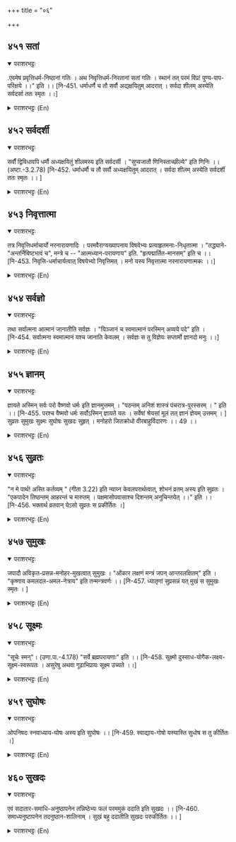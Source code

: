 +++
title = "०६"

+++

## ४५१  सतां
<details open><summary>पराशरभट्टः</summary>

.एवमेष प्रवृत्तिधर्म-निष्ठानां गतिः । अथ निवृत्तिधर्म-निरतानां सतां गतिः । स्थानं तत् परमं विप्र! पुण्य-पाप-परिक्षये ।।" इति ।। [नि-451. धर्माधर्णै च तौ सर्वौ अद्यक्षयितुम् आदरात् । सर्वदा शीलम् अस्येति सर्वदर्सा ततः स्मृतः ।।]
</details>

<details><summary>पराशरभट्टः (En)</summary>

गतिः The Goal of the pious. So far भगवान् has been described as the goal of house who follow the Pravriththi-dharma, having an attachment to the business and pleasures of the world. Next it is stated that He is also the goal for those who are wedded to Nivruththi-dharma (i.e. discontinuance of wordly acts or emotions. (quietism). विष्णु पुराण itself says : "O Brahmin! That is a sublime place for यती-s (i.e. योगिns) who have washed off the mire of sins and who have controlled their minds when all their merits and sins have been annihilated."
</details>

## ४५२  सर्वदर्शी
<details open><summary>पराशरभट्टः</summary>

सर्वौं द्विविधावपि धर्मौ अध्यक्षयितुं शीलमस्य इति सर्वदर्सी । "सुप्यजातौ णिनिस्ताच्छील्ये" इति णिनिः ।। (अष्टा.-3.2.78) [नि-452. धर्माधर्मौ च तौ सर्वौ अध्यक्षयितुम् आदरात् । सर्वदा शीलम् अस्येति सर्वदर्शी ततः स्मृतः ।। ]
</details>

<details><summary>पराशरभट्टः (En)</summary>

The all seer. It is His nature to preside over and witness the practice of the two kinds of Dharma (namely Pravruththi-dharma and Nivruththi-dharma). "When habit is to be expressed, the affix 'nini' comes after a verb, provided the word, with a case-affix in composition with it does not mean a genus."
</details>

## ४५३  निवृत्तात्मा
<details open><summary>पराशरभट्टः</summary>

तत्र निवृत्तिधर्माचार्यो नरनारायणादिः । परमवैराग्यख्यापनाय विषयेभ्यः प्रत्याहृतमनाः-निधृतात्मा । "तद्ध्याने- "अन्तर्निविष्टभावं च", मन्त्रे च -- "आत्मध्यान-परायणाय" इति. "हृत्पद्मार्तित-मानसम्" इति च ।। [नि-453. निवृत्ति-धर्माचार्यत्वात् विषयेभ्यो निवृत्तिमत् । मनो यस्य निवृत्तात्मा नरनारायणात्मकः ।।]
</details>

<details><summary>पराशरभट्टः (En)</summary>

He whose mind is turned away from worldly desires The forms of भगवान् as नर ,नारायण etc. are for instructing the world in the Nivruththi-dharma, one of the two धर्मा-s. To indicate His profound non-attachment to material objects of pleasure, He has His mind withdrawn from them. About His meditation it is said : "He Who has His thoughts concentrated within Himself." "Unto Him Who is ever engaged in the meditation of His own soul." "Him with His mind fixed on the lotus-heart."
</details>

## ४५४  सर्वज्ञो
<details open><summary>पराशरभट्टः</summary>

तथा सर्वात्मना आत्मानं जानातीति सर्वज्ञः । "यिञ्जानं च स्वमात्मानं परस्मिन् अव्यये पदे" इति । [नि-454. सर्वात्मना स्वमात्मानं यश्च जानाति केवलम् । सर्वज्ञः स तु विज्ञेयः सप्तार्मो ज्ञानदो मनुः ।।]
</details>

<details><summary>पराशरभट्टः (En)</summary>

The Omniscient. भगवान् is सर्वज्ञ , since He knows His Self in all its aspects. "Him Who unites His soul with the indestructible and Supreme Abode."
</details>

## ४५५  ज्ञानम्
<details open><summary>पराशरभट्टः</summary>

ज्ञायते अस्मिन् सर्वः परो वैष्णवो धर्मः इति ज्ञानमुत्तमम् । "पठन्तम् अनिशं शास्त्रं पंचरात्र-पुरस्सरम् । " इति ।। [नि-455. परश्च वैष्मवो धर्मः सर्वोऽस्मिन् ज्ञायते यतः । सर्वेषां श्रेयसां मूलं तत् ज्ञानं ज्ञेयम् उत्तमम् । ] सुव्रतः सुमुखः सुक्ष्मः सुघोषः सुखदः सुहृत् । मनोहरो जितक्रोधो वीरबाहुर्विदारणः ।। 49 ।।
</details>

<details><summary>पराशरभट्टः (En)</summary>

उत्तमम् The greatest knowledge. The great वैष्णव Dharma in all its entirety can be learnt from Him. "Him Who propounds all the Sasthrँs including the पञ्च रात्र ."
</details>

## ४५६  सुव्रतः
<details open><summary>पराशरभट्टः</summary>

"न मे पार्थ! अस्ति कर्तव्यम् " (गीता 3.22) इति न्याय्न केवलपरार्थत्वात्, शोभनं व्रतम् अस्य इति सुव्रतः । "एकपादेन तिष्ठन्तम् आहरन्तं च मारुतम् । पक्षमासोपवासाश्च दिशन्तम् अनुचिन्तयेत् ।।" इति ।। [नि-456. भक्तार्थ व्रतवान् येऽसो सुव्रतः स प्रकीर्तितः ।]
</details>

<details><summary>पराशरभट्टः (En)</summary>

He of good vows. "O Arjuna! (Son of पार्थ )! There is nothing that I have to do for self-advancement." On this principle all the acts of भगवान् are for the good of others and therefore all His observances are always auspiciousSuvratha. "A person should meditate upon Him as standing on one leg, living on air and teaching the fornightly and monthly fasts (by observing them.)
</details>

## ४५७  सुमुखः
<details open><summary>पराशरभट्टः</summary>

जपादौ अविकृत-प्रसन्न-मनोहर-मुखत्वात् सुमुखः । "ओंकार लक्षणं मन्त्रं जपन् आन्तरलक्षितम्" इति । "कृष्णाय कमलदल-अमल-नेत्राय" इति तन्मन्त्रवर्णः ।। [नि-457. ध्यातृणां सुप्रसन्नं यत् मुखं स सुमुखः स्मृतः । ]
</details>

<details><summary>पराशरभट्टः (En)</summary>

He with a charming face. He has a face which is unchanging pleasing and delightful even while reciting the Manthra and other things. So He is Sumukha. "He is chanting the Manthra 'ॐ-कार' by name which has been realised by Him within Himself." The Manthra about Him says : "To श्री कृष्ण, Who has a face with eyes pure and spotless like the lotus-petal."
</details>

## ४५८  सूक्ष्मः
<details open><summary>पराशरभट्टः</summary>

"सूचेः स्मन्"। (उणा.पा.-4.178) "सर्वे ब्रह्मपरायणाः" इति ।। [नि-458. सूक्ष्मो दुस्साध-योगैक-लक्ष्य-सूक्ष्म-स्वरूपतः । असुरेषु अथवा गूढाभिप्रायः सूक्ष्म उच्यते ।।]
</details>

<details><summary>पराशरभट्टः (En)</summary>

The subtle. He is सूक्ष्मः because of His essential nature which is extremely subtle and can be realised by deep and unsullied meditation. "All were engaged in the meditation on Brahman." "The suffix 'sman' comes after the root 'su:ch' (to pierce). (सूच+स्म=सूक्ष्मः).
</details>

## ४५९  सुघोषः
<details open><summary>पराशरभट्टः</summary>

ओपनिषदः स्नवाध्याय-घोषः अस्य इति सुघोषः ।। [नि-459. स्वाद्याय-गोषो यस्यास्ति सुधोष स तु कीर्तितः ।]
</details>

<details><summary>पराशरभट्टः (En)</summary>

He Who has the delightful voice of the Vedas in praise of Him. He is proclaimed by the वेदिc voice of the Upanishads.
</details>

## ४६०  सुखदः
<details open><summary>पराशरभट्टः</summary>

एवं सदातार-समाधि-अनुष्ठापनेन तन्निष्ठेभ्यः फलं परममुकं ददाति इति सुखदः ।। [नि-460. समाध्यनुष्टापनेन तदनुष्ठान-शालिनाम् । सुखं बहु ददातीति सुखदः परुकीर्तितः ।। ]
</details>

<details><summary>पराशरभट्टः (En)</summary>

The bliss -giver. He bestows the fruit in the form of Supreme Bliss (Sukhada) on those who practise good conduct and deep meditation by Himself observing them.
</details>
